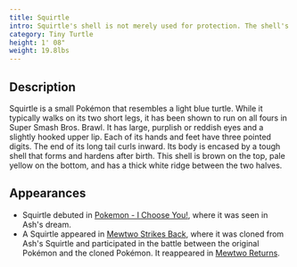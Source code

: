 ```yaml
---
title: Squirtle
intro: Squirtle's shell is not merely used for protection. The shell's rounded shape and the grooves on its surface help minimize resistance in water, enabling this Pokémon to swim at high speeds. 
category: Tiny Turtle
height: 1' 08"
weight: 19.8lbs
---
```

## Description
Squirtle is a small Pokémon that resembles a light blue turtle. While it typically walks on its two short legs, it has been shown to run on all fours in Super Smash Bros. Brawl. It has large, purplish or reddish eyes and a slightly hooked upper lip. Each of its hands and feet have three pointed digits. The end of its long tail curls inward. Its body is encased by a tough shell that forms and hardens after birth. This shell is brown on the top, pale yellow on the bottom, and has a thick white ridge between the two halves.

## Appearances
- Squirtle debuted in [Pokemon - I Choose You!](https://bulbapedia.bulbagarden.net/wiki/EP001), where it was seen in Ash's dream.
- A Squirtle appeared in [Mewtwo Strikes Back](https://bulbapedia.bulbagarden.net/wiki/M01), where it was cloned from Ash's Squirtle and participated in the battle between the original Pokémon and the cloned Pokémon. It reappeared in [Mewtwo Returns](https://bulbapedia.bulbagarden.net/wiki/M01).